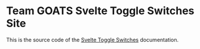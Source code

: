 # Team GOATS Svelte Toggle Switches Site


This is the source code of the [Svelte Toggle Switches](https://sveltetoggles.onrender.com/) documentation.
